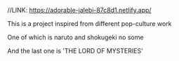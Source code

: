 //LINK: https://adorable-jalebi-87c8d1.netlify.app/

This is a project inspired from different pop-culture work

One of which is naruto and shokugeki no some

And the last one is 'THE LORD OF MYSTERIES'


